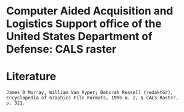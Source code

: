 # Computer Aided Acquisition and Logistics Support office of the United States Department of Defense: CALS raster

# Literature
`James D Murray, William Van Ryper; Deborah Russell (redaktör), Encyclopedia of Graphics File Formats, 1996 u. 2, § CALS Raster, p. 321.`

